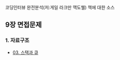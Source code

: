 코딩인터뷰 완전분석(저:게일 라크만 맥도웰) 책에 대한 소스

## 9장 면접문제
### 1. 자료구조
- <a href="https://github.com/JungwooSim/book_cracking_the_coding_interview/tree/master/src/chapter_9/StackAndQueue">03. 스택과 큐</a>
